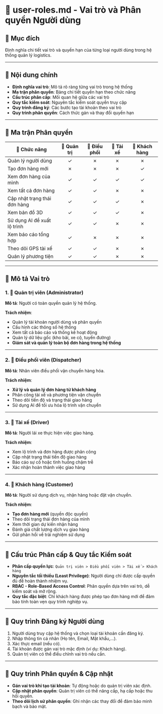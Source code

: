 <!-- filepath: D:\PROJECT_KTC_2025\requirements\user-roles.md -->
# 📘 user-roles.md - Vai trò và Phân quyền Người dùng

## 🎯 Mục đích

Định nghĩa chi tiết vai trò và quyền hạn của từng loại người dùng trong hệ thống quản lý logistics.

---

## 🔖 Nội dung chính

- **Định nghĩa vai trò**: Mô tả rõ ràng từng vai trò trong hệ thống
- **Ma trận phân quyền**: Bảng chi tiết quyền hạn theo chức năng
- **Cấu trúc phân cấp**: Mối quan hệ giữa các vai trò
- **Quy tắc kiểm soát**: Nguyên tắc kiểm soát quyền truy cập
- **Quy trình đăng ký**: Các bước tạo tài khoản theo vai trò
- **Quy trình phân quyền**: Cách thức gán và thay đổi quyền hạn

---

## 🧩 Ma trận Phân quyền

| 📌 Chức năng                         | 👑 Quản trị | 🚦 Điều phối | 🚚 Tài xế | 👤 Khách hàng |
|-------------------------------------|:----------:|:------------:|:--------:|:-------------:|
| Quản lý người dùng                  |     ✓      |      ✗       |    ✗     |       ✗       |
| Tạo đơn hàng mới                    |     ✗      |      ✗       |    ✗     |       ✓       |
| Xem đơn hàng của mình               |     ✓      |      ✓       |    ✓     |       ✓       |
| Xem tất cả đơn hàng                 |     ✓      |      ✓       |    ✗     |       ✗       |
| Cập nhật trạng thái đơn hàng        |     ✓      |      ✓       |    ✓     |       ✗       |
| Xem bản đồ 3D                       |     ✓      |      ✓       |    ✓     |       ✗       |
| Sử dụng AI đề xuất lộ trình         |     ✓      |      ✓       |    ✗     |       ✗       |
| Xem báo cáo tổng hợp                |     ✓      |      ✗       |    ✗     |       ✗       |
| Theo dõi GPS tài xế                 |     ✓      |      ✓       |    ✗     |       ✗       |
| Quản lý phương tiện                 |     ✓      |      ✓       |    ✗     |       ✗       |

---

## 👥 Mô tả Vai trò

### 1. 👑 Quản trị viên (Administrator)

**Mô tả**: Người có toàn quyền quản lý hệ thống.

**Trách nhiệm**:

- Quản lý tài khoản người dùng và phân quyền
- Cấu hình các thông số hệ thống
- Xem tất cả báo cáo và thống kê hoạt động
- Quản lý dữ liệu gốc (kho bãi, xe cộ, tuyến đường)
- **Giám sát và quản lý toàn bộ đơn hàng trong hệ thống**

---

### 2. 🚦 Điều phối viên (Dispatcher)

**Mô tả**: Nhân viên điều phối vận chuyển hàng hóa.

**Trách nhiệm**:

- **Xử lý và quản lý đơn hàng từ khách hàng**
- Phân công tài xế và phương tiện vận chuyển
- Theo dõi tiến độ và trạng thái giao hàng
- Sử dụng AI để tối ưu hóa lộ trình vận chuyển

---

### 3. 🚚 Tài xế (Driver)

**Mô tả**: Người lái xe thực hiện việc giao hàng.

**Trách nhiệm**:

- Xem lộ trình và đơn hàng được phân công
- Cập nhật trạng thái tiến độ giao hàng
- Báo cáo sự cố hoặc tình huống chậm trễ
- Xác nhận hoàn thành việc giao hàng

---

### 4. 👤 Khách hàng (Customer)

**Mô tả**: Người sử dụng dịch vụ, nhận hàng hoặc đặt vận chuyển.

**Trách nhiệm**:

- **Tạo đơn hàng mới** (quyền độc quyền)
- Theo dõi trạng thái đơn hàng của mình
- Xem thời gian dự kiến nhận hàng
- Đánh giá chất lượng dịch vụ giao hàng
- Gửi phản hồi về trải nghiệm sử dụng

---

## 🔐 Cấu trúc Phân cấp & Quy tắc Kiểm soát

- **Phân cấp quyền lực**: `Quản trị viên > Điều phối viên > Tài xế > Khách hàng`
- **Nguyên tắc tối thiểu (Least Privilege)**: Người dùng chỉ được cấp quyền đủ để hoàn thành nhiệm vụ.
- **RBAC - Role-Based Access Control**: Phân quyền dựa trên vai trò, dễ kiểm soát và mở rộng.
- **Quy tắc đặc biệt**: Chỉ khách hàng được phép tạo đơn hàng mới để đảm bảo tính toàn vẹn quy trình nghiệp vụ.

---

## 📝 Quy trình Đăng ký Người dùng

1. Người dùng truy cập hệ thống và chọn loại tài khoản cần đăng ký.
2. Nhập thông tin cá nhân (Họ tên, Email, Mật khẩu,...).
3. Xác thực email (nếu có).
4. Tài khoản được gán vai trò mặc định (ví dụ: Khách hàng).
5. Quản trị viên có thể điều chỉnh vai trò nếu cần.

---

## 🔄 Quy trình Phân quyền & Cập nhật

- **Gán vai trò khi tạo tài khoản**: Tự động hoặc do quản trị viên xác định.
- **Cập nhật phân quyền**: Quản trị viên có thể nâng cấp, hạ cấp hoặc thu hồi quyền.
- **Theo dõi lịch sử phân quyền**: Ghi nhận các thay đổi để đảm bảo minh bạch và bảo mật.
